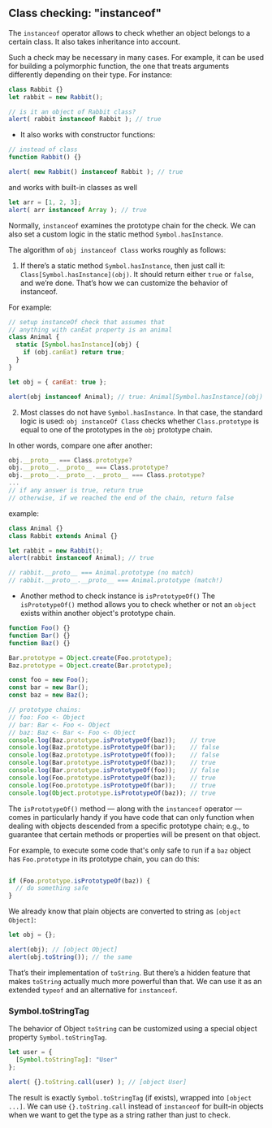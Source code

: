 ## Class checking: "instanceof"
The ``instanceof`` operator allows to check whether an object belongs to a certain class. It also takes inheritance into account.

Such a check may be necessary in many cases. For example, it can be used for building a polymorphic function, the one that treats arguments differently depending on their type.
For instance:
```js
class Rabbit {}
let rabbit = new Rabbit();

// is it an object of Rabbit class?
alert( rabbit instanceof Rabbit ); // true
```

- It also works with constructor functions:
```js
// instead of class
function Rabbit() {}

alert( new Rabbit() instanceof Rabbit ); // true
```

and works with built-in classes as well
```js
let arr = [1, 2, 3];
alert( arr instanceof Array ); // true
```

Normally, ``instanceof`` examines the prototype chain for the check. We can also set a custom logic in the static method ``Symbol.hasInstance``.

The algorithm of ``obj instanceof Class`` works roughly as follows:

1. If there’s a static method ``Symbol.hasInstance``, then just call it: ``Class[Symbol.hasInstance](obj)``. It should return either ``true`` or ``false``, and we’re done. That’s how we can customize the behavior of instanceof.

For example:
```js
// setup instanceOf check that assumes that
// anything with canEat property is an animal
class Animal {
  static [Symbol.hasInstance](obj) {
    if (obj.canEat) return true;
  }
}

let obj = { canEat: true };

alert(obj instanceof Animal); // true: Animal[Symbol.hasInstance](obj) is called
```

2. Most classes do not have ``Symbol.hasInstance``. In that case, the standard logic is used: ``obj instanceOf Class`` checks whether ``Class.prototype`` is equal to one of the prototypes in the ``obj`` prototype chain.

In other words, compare one after another:
```js
obj.__proto__ === Class.prototype?
obj.__proto__.__proto__ === Class.prototype?
obj.__proto__.__proto__.__proto__ === Class.prototype?
...
// if any answer is true, return true
// otherwise, if we reached the end of the chain, return false
```
example:
```js
class Animal {}
class Rabbit extends Animal {}

let rabbit = new Rabbit();
alert(rabbit instanceof Animal); // true

// rabbit.__proto__ === Animal.prototype (no match)
// rabbit.__proto__.__proto__ === Animal.prototype (match!)
```

- Another method to check instance is ``isPrototypeOf()``
The ``isPrototypeOf()`` method allows you to check whether or not an ``object`` exists within another object's prototype chain.
```js
function Foo() {}
function Bar() {}
function Baz() {}

Bar.prototype = Object.create(Foo.prototype);
Baz.prototype = Object.create(Bar.prototype);

const foo = new Foo();
const bar = new Bar();
const baz = new Baz();

// prototype chains:
// foo: Foo <- Object
// bar: Bar <- Foo <- Object
// baz: Baz <- Bar <- Foo <- Object
console.log(Baz.prototype.isPrototypeOf(baz));    // true
console.log(Baz.prototype.isPrototypeOf(bar));    // false
console.log(Baz.prototype.isPrototypeOf(foo));    // false
console.log(Bar.prototype.isPrototypeOf(baz));    // true
console.log(Bar.prototype.isPrototypeOf(foo));    // false
console.log(Foo.prototype.isPrototypeOf(baz));    // true
console.log(Foo.prototype.isPrototypeOf(bar));    // true
console.log(Object.prototype.isPrototypeOf(baz)); // true
```
The ``isPrototypeOf()`` method — along with the ``instanceof`` operator — comes in particularly handy if you have code that can only function when dealing with objects descended from a specific prototype chain; e.g., to guarantee that certain methods or properties will be present on that object.

For example, to execute some code that's only safe to run if a ``baz`` object has ``Foo.prototype`` in its prototype chain, you can do this:

```js

if (Foo.prototype.isPrototypeOf(baz)) {
  // do something safe
}
```

We already know that plain objects are converted to string as ``[object Object]``:
```js
let obj = {};

alert(obj); // [object Object]
alert(obj.toString()); // the same
```
That’s their implementation of ``toString``. But there’s a hidden feature that makes ``toString`` actually much more powerful than that. We can use it as an extended ``typeof`` and an alternative for ``instanceof``.

### Symbol.toStringTag
The behavior of Object ``toString`` can be customized using a special object property ``Symbol.toStringTag``.
```js
let user = {
  [Symbol.toStringTag]: "User"
};

alert( {}.toString.call(user) ); // [object User]
```

The result is exactly ``Symbol.toStringTag`` (if exists), wrapped into ``[object ...]``.
We can use ``{}.toString.call`` instead of ``instanceof`` for built-in objects when we want to get the type as a string rather than just to check.